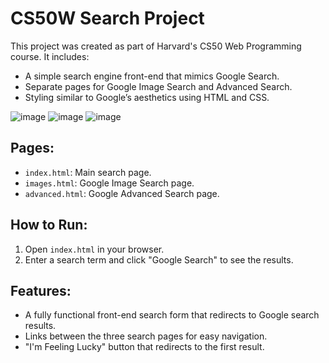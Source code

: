 # CS50W Search Project

This project was created as part of Harvard's CS50 Web Programming course. It includes:

- A simple search engine front-end that mimics Google Search.
- Separate pages for Google Image Search and Advanced Search.
- Styling similar to Google’s aesthetics using HTML and CSS.

![image](https://github.com/user-attachments/assets/28fb3a38-e142-42fd-b31d-0ac541405ac9)
![image](https://github.com/user-attachments/assets/ba645895-6426-4f9c-876a-0b0b4355c779)
![image](https://github.com/user-attachments/assets/742e9172-355a-48b6-ab64-9ccb215db00b)


## Pages:

- `index.html`: Main search page.
- `images.html`: Google Image Search page.
- `advanced.html`: Google Advanced Search page.

## How to Run:

1. Open `index.html` in your browser.
2. Enter a search term and click "Google Search" to see the results.

## Features:

- A fully functional front-end search form that redirects to Google search results.
- Links between the three search pages for easy navigation.
- "I'm Feeling Lucky" button that redirects to the first result.
